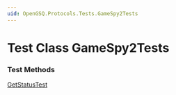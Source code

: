 ```yaml
---
uid: OpenGSQ.Protocols.Tests.GameSpy2Tests
---
```


# Test Class GameSpy2Tests

### Test Methods

<a href="/tests/GameSpy2Tests/GetStatusTest.html">GetStatusTest</a>

